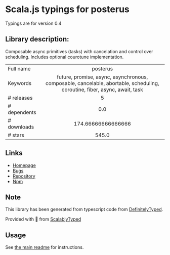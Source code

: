 
# Scala.js typings for posterus

Typings are for version 0.4

## Library description:
Composable async primitives (tasks) with cancelation and control over scheduling. Includes optional courotune implementation.

|                    |                 |
| ------------------ | :-------------: |
| Full name          | posterus |
| Keywords           | future, promise, async, asynchronous, composable, cancelable, abortable, scheduling, coroutine, fiber, async, await, task |
| # releases         | 5 |
| # dependents       | 0.0 |
| # downloads        | 174.66666666666666 |
| # stars            | 545.0 |

## Links
- [Homepage](https://github.com/mitranim/posterus#readme)
- [Bugs](https://github.com/mitranim/posterus/issues)
- [Repository](https://github.com/mitranim/posterus)
- [Npm](https://www.npmjs.com/package/posterus)
    


## Note
This library has been generated from typescript code from [DefinitelyTyped](https://definitelytyped.org).

Provided with :purple_heart: from [ScalablyTyped](https://github.com/oyvindberg/ScalablyTyped)

## Usage
See [the main readme](../../readme.md) for instructions.


